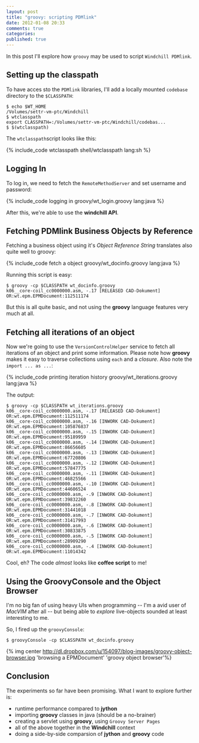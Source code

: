 ```yaml
---
layout: post
title: "groovy: scripting PDMlink"
date: 2012-01-08 20:33
comments: true
categories: 
published: true
---
```


In this post I'll explore how `groovy` may be used to script `Windchill PDMlink`.

<!-- more -->

Setting up the classpath
------------------------

To have acces sto the `PDMlink` libraries, I'll add a locally mounted `codebase`
directory to the `$CLASSPATH`:

    $ echo $WT_HOME
    /Volumes/settr-vm-ptc/Windchill
    $ wtclasspath
    export CLASSPATH=:/Volumes/settr-vm-ptc/Windchill/codebas...
    $ $(wtclasspath)

The `wtclasspath`script looks like this:

{% include_code wtclasspath shell/wtclasspath lang:sh %}


Logging In
----------

To log in, we need to fetch the `RemoteMethodServer` and set username and password:

{% include_code logging in groovy/wt_login.groovy lang:java %}

After this, we're able to use the **windchill API**.

Fetching PDMlink Business Objects by Reference
----------------------------------------------

Fetching a business object using it's *Object Reference String* translates
also quite well to groovy:

{% include_code fetch a object groovy/wt_docinfo.groovy lang:java %}

Running this script is easy:

    $ groovy -cp $CLASSPATH wt_docinfo.groovy
    k06__core-coil_cc0000000.asm, -.17 [RELEASED CAD-Dokument] OR:wt.epm.EPMDocument:112511174
    
But this is all quite basic, and not using the **groovy** language features very much at all.

Fetching all iterations of an object
------------------------------------

Now we're going to use the `VersionControlHelper` service to fetch all iterations of an
object and print some information.  Please note how **groovy** makes it easy to traverse
collections using `each` and a *closure*.  Also note the `import ... as ...`:

{% include_code printing iteration history groovy/wt_iterations.groovy lang:java %}

The output:

    $ groovy -cp $CLASSPATH wt_iterations.groovy
    k06__core-coil_cc0000000.asm, -.17 [RELEASED CAD-Dokument] OR:wt.epm.EPMDocument:112511174
    k06__core-coil_cc0000000.asm, -.16 [INWORK CAD-Dokument] OR:wt.epm.EPMDocument:105876837
    k06__core-coil_cc0000000.asm, -.15 [INWORK CAD-Dokument] OR:wt.epm.EPMDocument:95189959
    k06__core-coil_cc0000000.asm, -.14 [INWORK CAD-Dokument] OR:wt.epm.EPMDocument:86656605
    k06__core-coil_cc0000000.asm, -.13 [INWORK CAD-Dokument] OR:wt.epm.EPMDocument:67720806
    k06__core-coil_cc0000000.asm, -.12 [INWORK CAD-Dokument] OR:wt.epm.EPMDocument:57847775
    k06__core-coil_cc0000000.asm, -.11 [INWORK CAD-Dokument] OR:wt.epm.EPMDocument:46825566
    k06__core-coil_cc0000000.asm, -.10 [INWORK CAD-Dokument] OR:wt.epm.EPMDocument:44606524
    k06__core-coil_cc0000000.asm, -.9 [INWORK CAD-Dokument] OR:wt.epm.EPMDocument:39832260
    k06__core-coil_cc0000000.asm, -.8 [INWORK CAD-Dokument] OR:wt.epm.EPMDocument:31441018
    k06__core-coil_cc0000000.asm, -.7 [INWORK CAD-Dokument] OR:wt.epm.EPMDocument:31417993
    k06__core-coil_cc0000000.asm, -.6 [INWORK CAD-Dokument] OR:wt.epm.EPMDocument:30833875
    k06__core-coil_cc0000000.asm, -.5 [INWORK CAD-Dokument] OR:wt.epm.EPMDocument:28909290
    k06__core-coil_cc0000000.asm, -.4 [INWORK CAD-Dokument] OR:wt.epm.EPMDocument:11014342

Cool, eh?  The code *almost* looks like **coffee script** to me!

Using the GroovyConsole and the Object Browser
----------------------------------------------

I'm no big fan of using heavy UIs when programming -- I'm a avid user of *MacVIM* after all -- but
being able to *explore* live-objects sounded at least interesting to me.

So, I fired up the `groovyConsole`:

    $ groovyConsole -cp $CLASSPATH wt_docinfo.groovy 

{% img center http://dl.dropbox.com/u/154097/blog-images/groovy-object-browser.jpg 'browsing a EPMDocument' 'groovy object browser'%}

Conclusion
----------

The experiments so far have been promising.  What I want to explore further is:

- runtime performance compared to **jython**
- importing **groovy** classes in java (should be a no-brainer)
- creating a servlet using **groovy**, using `Groovy Server Pages`
- all of the above together in the **Windchill** context
- doing a side-by-side comparsion of **jython** and **groovy** code
